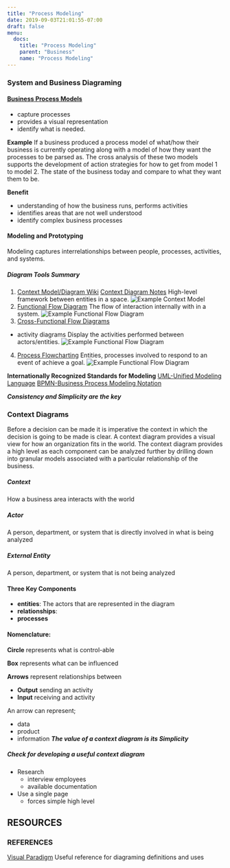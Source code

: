 ```yaml
---
title: "Process Modeling"
date: 2019-09-03T21:01:55-07:00
draft: false
menu:
  docs:
    title: "Process Modeling"
    parent: "Business"
    name: "Process Modeling"
---
```


### System and Business Diagraming



#### [Business Process Models](https://www.lynda.com/Project-Management-tutorials/Business-Process-Modeling-Fundamentals/490754-2.html)

- capture processes
- provides a visual representation
- identify what is needed.

__Example__ If a business produced a process model of what/how their business is currently operating along with a model of how they want the processes to be parsed as. The cross analysis of these two models supports the development of action strategies for how to get from model 1 to model 2. 
The state of the business today and compare to what they want them to be.

__Benefit__

- understanding of how the business runs, performs activities
- identifies areas that are not well understood
- identify complex business processes

#### Modeling and Prototyping

Modeling captures interrelationships between people, processes, activities, and systems.

##### Diagram Tools Summary
1. [Context Model/Diagram Wiki](https://en.wikipedia.org/wiki/Context_model)
[Context Diagram Notes](#context-diagram)
High-level framework between entities in a space.
![Example Context Model](./project-management/assets/context-model-example.png)
2. [Functional Flow Diagram](https://en.wikipedia.org/wiki/Control_flow_diagram)
The flow of interaction internally with in a system.
![Example Functional Flow Diagram](./project-management/assets/functional-flow-example.png)
3. [Cross-Functional Flow Diagrams]()
- activity diagrams
Display the activities performed between actors/entities.
![Example Functional Flow Diagram](./project-management/assets/cross-functional-flow-diagram.png)
4. [Process Flowcharting]()
Entities, processes involved to respond to an event of achieve a goal.
![Example Functional Flow Diagram](./project-management/assets/process-flowcharting.png)

__Internationally Recognized Standards for Modeling__
[UML-Unified Modeling Language](https://en.wikipedia.org/wiki/Unified_Modeling_Language)
[BPMN-Business Process Modeling Notation](https://en.wikipedia.org/wiki/Business_Process_Model_and_Notation)

__*Consistency and Simplicity are the key*__

### Context Diagrams
Before a decision can be made it is imperative the context in which the decision is going to be made is clear. A context diagram provides a visual view for how an organization fits in the world. The context diagram provides a high level as each component can be analyzed further by drilling down into granular models associated with a particular relationship of the business.

##### Context
How a business area interacts with the world
##### Actor
A person, department, or system that is directly involved in what is being analyzed
##### External Entity
A person, department, or system that is not being analyzed
#### Three Key Components
- __entities__: The actors that are represented in the diagram
- __relationships__:
- __processes__

#### Nomenclature:

__Circle__ represents what is control-able

__Box__ represents what can be influenced

__Arrows__ represent relationships between

- __Output__ sending an activity
- __Input__ receiving and activity


An arrow can represent;

- data
- product
- information
*__The value of a context diagram is its Simplicity__*

##### Check for developing a useful context diagram
- Research
  - interview employees
  - available documentation
- Use a single page
  - forces simple high level



## RESOURCES

### REFERENCES

[Visual Paradigm](https://online.visual-paradigm.com/diagram-examples/#dfd)
Useful reference for diagraming definitions and uses
